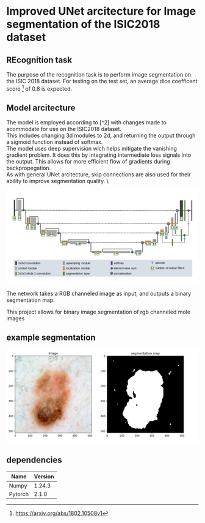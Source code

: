 # Improved UNet arcitecture for Image segmentation of the ISIC2018 dataset
## REcognition task
The purpose of the recognition task is to perform image segmentation on the ISIC 2018 dataset. 
For testing on the test set, an average dice coefficent score [^1] of 0.8 is expected.
## Model arcitecture
The model is employed according to [^2] with changes made to acommodate for use on the ISIC2018 dataset. \
This includes changing 3d modules to 2d, and returning the output through a sigmoid function instead of softmax. \
The model uses deep supervision wich helps mitigate the vanishing gradient problem. It does this by integrating
intermediate loss signals into the output. This allows for more efficient flow of gradients during backpropegation. \
As with general UNet arcitecture, skip connections are also used for their ability to improve segmentation quality. \

![model arcitecture](images/model_arcitecture.png)

The network takes a RGB channeled image as input, and outputs a binary segmentation map.

This project allows for binary image segmentation of rgb channeled mole images
## example segmentation
![example of image segmentation](images/segmentation_example.png)

## dependencies
|Name   |Version|
|-------|-------|
|Numpy  |1.24.3 |
|Pytorch|2.1.0  |


[^1]: https://arxiv.org/abs/1802.10508v1
